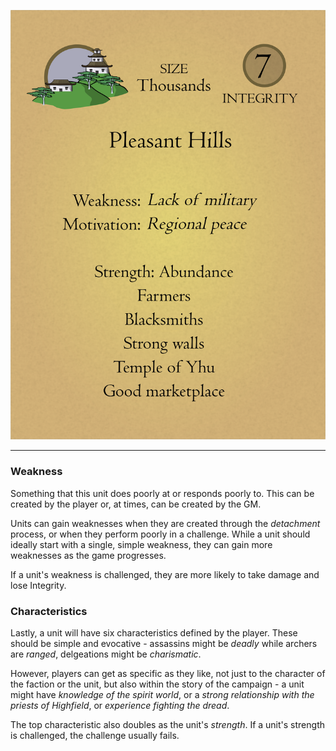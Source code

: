 
![Unit Town|45](/content/media/rpg/unitcardtown.png)

---

### Weakness

Something that this unit does poorly at or responds poorly to.  This can be created by the player or, at times, can be created by the GM.

Units can gain weaknesses when they are created through the _detachment_ process, or when they perform poorly in a challenge.  While a unit should ideally start with a single, simple weakness, they can gain more weaknesses as the game progresses.

If a unit's weakness is challenged, they are more likely to take damage and lose Integrity.

### Characteristics

Lastly, a unit will have six characteristics defined by the player.  These should be simple and evocative - assassins might be _deadly_ while archers are _ranged_, delgeations might be _charismatic_.

However, players can get as specific as they like, not just to the character of the faction or the unit, but also within the story of the campaign - a unit might have _knowledge of the spirit world_, or a _strong relationship with the priests of Highfield_, or _experience fighting the dread_.

The top characteristic also doubles as the unit's _strength_.  If a unit's strength is challenged, the challenge usually fails.

